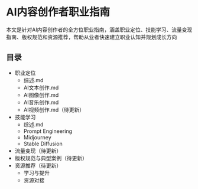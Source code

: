 # AI内容创作者职业指南
本文是针对AI内容创作者的全方位职业指南，涵盖职业定位、技能学习、流量变现指南、版权规范和资源推荐，帮助从业者快速建立职业认知并规划成长方向
## 目录
- 职业定位
  - 综述.md
  - AI文本创作.md
  - AI图像创作.md
  - AI音乐创作.md
  - AI视频创作.md（待更新）
- 技能学习
  - 综述.md
  - Prompt Engineering
  - Midjourney
  - Stable Diffusion
- 流量变现（待更新）
- 版权规范与典型案例（待更新）
- 资源推荐（待更新）
  - 学习与提升
  - 资源对接
